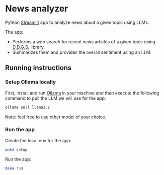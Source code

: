 # News analyzer
Python [Streamlit](https://streamlit.io/) app to analyze news about a given topic using LLMs.

The app:
- Performs a web search for recent news articles of a given topic using [D.D.G.S.](https://github.com/deedy5/ddgs) library.
- Summarizes them and provides the overall sentiment using an LLM.

## Running instructions

### Setup Ollama locally
First, install and run [Ollama](https://ollama.com/) in your machine and then execute the following command to pull the LLM we will use for the app:
```bash
ollama pull llama3.2
```

Note: feel free to use other model of your choice.

### Run the app
Create the local env for the app:
```bash
make setup
```

Run the app:
```bash
make run
```
